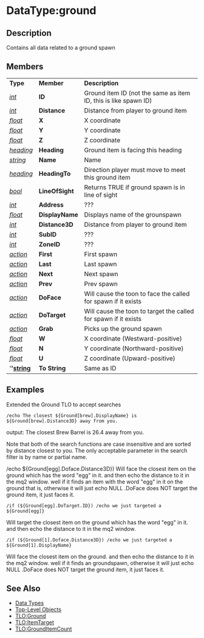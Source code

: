 # DataType:ground

## Description

Contains all data related to a ground spawn

## Members

|  |  |  |
| :--- | :--- | :--- |
| **Type** | **Member** | **Description** |
| [_int_](datatype-int.md) | **ID** | Ground item ID \(not the same as item ID, this is like spawn ID\) |
| [_int_](datatype-int.md) | **Distance** | Distance from player to ground item |
| [_float_](datatype-float.md) | **X** | X coordinate |
| [_float_](datatype-float.md) | **Y** | Y coordinate |
| [_float_](datatype-float.md) | **Z** | Z coordinate |
| [_heading_](datatype-heading.md) | **Heading** | Ground item is facing this heading |
| [_string_](datatype-string.md) | **Name** | Name |
| [_heading_](datatype-heading.md) | **HeadingTo** | Direction player must move to meet this ground item |
| [_bool_](datatype-bool.md) | **LineOfSight** | Returns TRUE if ground spawn is in line of sight |
| [_int_](datatype-int.md) | **Address** | ??? |
| [_float_](datatype-float.md) | **DisplayName** | Displays name of the grounspawn |
| [_int_](datatype-int.md) | **Distance3D** | Distance from player to ground item |
| [_int_](datatype-int.md) | **SubID** | ??? |
| [_int_](datatype-int.md) | **ZoneID** | ??? |
| [_action_]() | **First** | First spawn |
| [_action_]() | **Last** | Last spawn |
| [_action_]() | **Next** | Next spawn |
| [_action_]() | **Prev** | Prev spawn |
| [_action_]() | **DoFace** | Will cause the toon to face the called for spawn if it exists |
| [_action_]() | **DoTarget** | Will cause the toon to target the called for spawn if it exists |
| [_action_]() | **Grab** | Picks up the ground spawn |
| [_float_](datatype-float.md) | **W** | X coordinate \(Westward-positive\) |
| [_float_](datatype-float.md) | **N** | Y coordinate \(Northward-positive\) |
| [_float_](datatype-float.md) | **U** | Z coordinate \(Upward-positive\) |
| '**'**[**string**](datatype-string.md) | **To String** | Same as ID |

## Examples

Extended the Ground TLO to accept searches

`/echo The closest ${Ground[brew].DisplayName} is ${Ground[brew].Distance3D} away from you.`

output: The closest Brew Barrel is 26.4 away from you.

Note that both of the search functions are case insensitive and are sorted by distance closest to you. The only acceptable parameter in the search filter is by name or partial name.

/echo ${Ground\[egg\].Doface.Distance3D}\) Will face the closest item on the ground which has the word "egg" in it. and then echo the distance to it in the mq2 window. well if it finds an item with the word "egg" in it on the ground that is, otherwise it will just echo NULL .DoFace does NOT target the ground item, it just faces it.

`/if (${Ground[egg].DoTarget.ID}) /echo we just targeted a ${Ground[egg]}`

Will target the closest item on the ground which has the word "egg" in it. and then echo the distance to it in the mq2 window.

`/if (${Ground[1].Doface.Distance3D}) /echo we just targeted a ${Ground[1].DisplayName}`

Will face the closest item on the ground. and then echo the distance to it in the mq2 window. well if it finds an groundspawn, otherwise it will just echo NULL .DoFace does NOT target the ground item, it just faces it.

## See Also

* [Data Types](./)
* [Top-Level Objects](../top-level-objects/)
* [TLO:Ground](../top-level-objects/tlo-ground.md)
* [TLO:ItemTarget](../top-level-objects/tlo-itemtarget.md)
* [TLO:GroundItemCount](../top-level-objects/tlo-grounditemcount.md)

